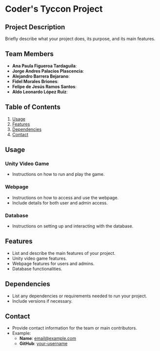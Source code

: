 # Coder's Tyccon Project

## Project Description
Briefly describe what your project does, its purpose, and its main features.

## Team Members
- **Ana Paula Figueroa Tardaguila**:
- **Jorge Andres Palacios Plascencia**:
- **Alejandro Barrera Bejarano**:
- **Fidel Morales Briones**:
- **Felipe de Jesús Ramos Santos**:
- **Aldo Leonardo López Ruiz**:

## Table of Contents
1. [Usage](#usage)
2. [Features](#features)
3. [Dependencies](#dependencies)
4. [Contact](#contact)

## Usage
### Unity Video Game
- Instructions on how to run and play the game.

### Webpage
- Instructions on how to access and use the webpage.
- Include details for both user and admin access.

### Database
- Instructions on setting up and interacting with the database.

## Features
- List and describe the main features of your project.
- Unity video game features.
- Webpage features for users and admins.
- Database functionalities.

## Dependencies
- List any dependencies or requirements needed to run your project.
- Include versions if necessary.

## Contact
- Provide contact information for the team or main contributors.
- Example: 
  - **Name**: email@example.com
  - **GitHub**: [your-username](https://github.com/your-username)
